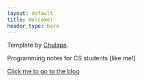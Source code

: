 ```yaml
---
layout: default
title: Welcome!
header_type: hero
---
```


Template by [Chulapa](https://github.com/dieghernan/chulapa-101).

Programming notes for CS students [like me!]

[Click me to go to the blog](https://aigle-levant.github.io/notes/blog/)